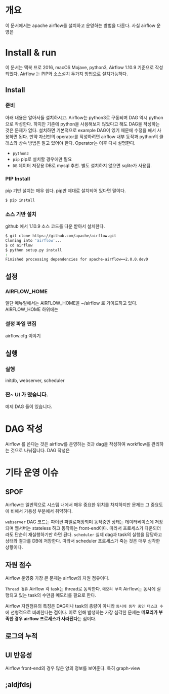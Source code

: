 # 개요
이 문서에서는 apache airflow를 설치하고 운영하는 방법을 다룬다. 사실 airflow 운영은 

# Install & run

이 문서는 맥북 프로 2016, macOS Mojave, python3, Airflow 1.10.9 기준으로 작성되었다. Airflow 는 PIP와 소스설치 두가지 방법으로 설치가능하다.

## Install

### 준비

아래 내용은 알아서들 설치하시고. Airflow는 python3로 구동되며 DAG 역시 python으로 작성한다. 하지만 기존에 python을 사용해보지 않았다고 해도 DAG을 작성하는 것은 문제가 없다. 설치하면 기본적으로 example DAG이 있기 때문에 수정을 해서 사용하면 된다. 만약 자신만의 operator를 작성하려면 airflow 내부 동작과 python의 클래스와 상속 방법은 알고 있어야 한다. Operator는 이후 다시 설명한다.

- `python3`
- `pip` pip로 설치할 경우에만 필요
- `DB` 데이터 저장용 DB로 mysql 추천. 별도 설치하지 않으면 sqlite가 사용됨.

### PIP Install

pip 기반 설치는 매우 쉽다. pip만 제대로 설치되어 있다면 말이다.
```bash
$ pip install
```

### 소스 기반 설치

github 에서 1.10.9 소스 코드를 다운 받아서 설치한다.
```bash
$ git clone https://github.com/apache/airflow.git
Cloning into 'airflow'...
$ cd airflow
$ python setup.py install
:
Finished processing dependencies for apache-airflow==2.0.0.dev0
```

## 설정

### AIRFLOW_HOME

일단 메뉴얼에서는 AIRFLOW_HOME을 ~/airflow 로 가이드하고 있다. AIRFLOW_HOME 하위에는 

### 설정 파일 편집

airflow.cfg 이야기

## 실행

### 실행

initdb, webserver, scheduler

### 짠~ UI 가 떴습니다.

예제 DAG 들이 있습니다.

# DAG 작성

Airflow 를 쓴다는 것은 airflow를 운영하는 것과 dag을 작성하여 workflow를 관리하는 것으로 나눠집니다. DAG 작성은 


# 기타 운영 이슈

## SPOF
Airflow는 일반적으로 시스템 내에서 매우 중요한 위치를 차지하지만 문제는 그 중요도에 비해서 가용성 부분에서 취약하다. 

`webserver` DAG 코드는 파이썬 파일로저장되며 동작중인 상태는 데이터베이스에 저장되며 웹서버는 stateless 하고 동작하는 front-end이다. 따라서 프로세스가 다운되더라도 단순히 재실행하기만 하면 된다.
`scheduler` 실제 dag과 task의 실행을 담당하고 상태와 결과를 DB에 저장한다. 따라서 scheduler 프로세스가 죽는 것은 매우 심각한 상황이다.

## 자원 점수

Airflow 운영중 가장 큰 문제는 airflow의 자원 점유이다.

`Thread 점유` Airflow 각 task는 thread로 동작한다.
`메모리 부족` Airflow는 동시에 실행되고 있는 task의 수만큼 메모리를 필요로 한다.

Airflow 자원점유의 특징은 DAG이나 task의 총량이 아니라 `동시에 동작 중인 태스크 수`에 선형적으로 비례한다는 점이다. 이로 인해 발생하는 가장 심각한 문제는 **메모리가 부족한 경우 airflow 프로세스가 사라진다**는 점이다.

## 로그의 누적

## UI 반응성

Airflow front-end의 경우 많은 양의 정보를 보여준다. 특히 graph-view 

## ;aldjfdsj

